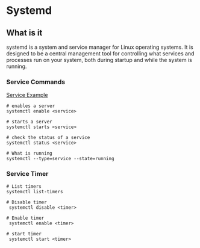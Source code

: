 # Systemd 

## What is it

systemd is a system and service manager for Linux operating systems. It is designed to be a central management tool for controlling what services and processes run on your system, both during startup and while the system is running.


### Service Commands
[Service Example]()
```
# enables a server
systemctl enable <service>
```

```
# starts a server
systemctl starts <service>
```

```
# check the status of a service
systemctl status <service>
```

```
# What is running
systemctl --type=service --state=running
```

### Service Timer

```
# List timers
systemctl list-timers
```

```
# Disable timer
 systemctl disable <timer>
```

```
# Enable timer
 systemctl enable <timer>
```

```
# start timer
 systemctl start <timer>
```